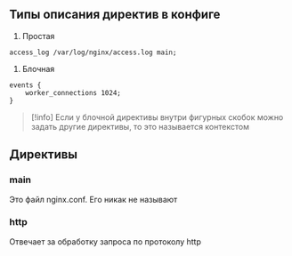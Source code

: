 
##  Типы описания директив в конфиге

1. Простая

```
access_log /var/log/nginx/access.log main; 
```

1. Блочная 

```
events {
	worker_connections 1024;
}
```

>[!info]
Если у блочной директивы внутри фигурных скобок можно задать другие директивы, то это называется контекстом



## Директивы

### main 
Это файл nginx.conf. Его никак не называют

### http 
Отвечает за обработку запроса по протоколу http

